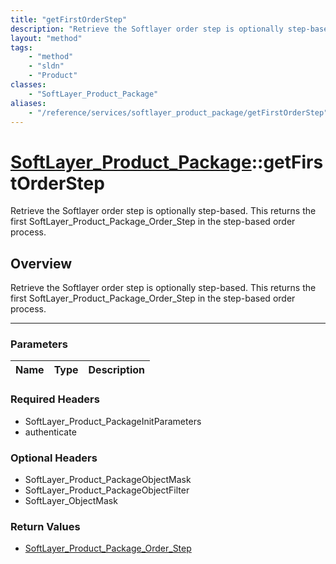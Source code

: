 ```yaml
---
title: "getFirstOrderStep"
description: "Retrieve the Softlayer order step is optionally step-based. This returns the first SoftLayer_Product_Package_Order_Step... "
layout: "method"
tags:
    - "method"
    - "sldn"
    - "Product"
classes:
    - "SoftLayer_Product_Package"
aliases:
    - "/reference/services/softlayer_product_package/getFirstOrderStep"
---
```

# [SoftLayer_Product_Package](/reference/services/SoftLayer_Product_Package)::getFirstOrderStep

Retrieve the Softlayer order step is optionally step-based. This returns the first SoftLayer_Product_Package_Order_Step in the step-based order process.


## Overview 
Retrieve the Softlayer order step is optionally step-based. This returns the first SoftLayer_Product_Package_Order_Step in the step-based order process.

-----

### Parameters 
|Name | Type | Description |
| --- | --- | --- |


### Required Headers
* SoftLayer_Product_PackageInitParameters
* authenticate


### Optional Headers
* SoftLayer_Product_PackageObjectMask
* SoftLayer_Product_PackageObjectFilter
* SoftLayer_ObjectMask

### Return Values
* <a href='/reference/datatypes/SoftLayer_Product_Package_Order_Step'>SoftLayer_Product_Package_Order_Step </a>




